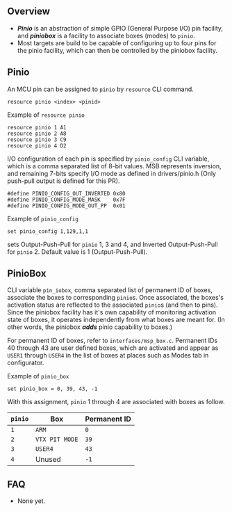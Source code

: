 ## Overview

- _**Pinio**_ is an abstraction of simple GPIO (General Purpose I/O) pin facility, and _**piniobox**_ is a facility to associate boxes (modes) to `pinio`.
- Most targets are build to be capable of configuring up to four pins for the pinio facility, which can then be controlled by the piniobox facility.

## Pinio

An MCU pin can be assigned to `pinio` by `resource` CLI command.
```
resource pinio <index> <pinid>
```
Example of `resource pinio`
```
resource pinio 1 A1
resource pinio 2 A8
resource pinio 3 C9
resource pinio 4 D2
```

I/O configuration of each pin is specified by `pinio_config` CLI variable, which is a comma separated list of 8-bit values. MSB represents inversion, and remaining 7-bits specify I/O mode as defined in drivers/pinio.h (Only push-pull output is defined for this PR).
```
#define PINIO_CONFIG_OUT_INVERTED 0x80
#define PINIO_CONFIG_MODE_MASK    0x7F
#define PINIO_CONFIG_MODE_OUT_PP  0x01
```

Example of `pinio_config`
```
set pinio_config 1,129,1,1
```
sets Output-Push-Pull for `pinio` 1, 3 and 4, and Inverted Output-Push-Pull for `pinio` 2. Default value is 1 (Output-Push-Pull).

## PinioBox

CLI variable `pin_iobox`, comma separated list of permanent ID of boxes, associate the boxes to corresponding `pinio`s. Once associated, the boxes's activation status are reflected to the associated `pinio`s (and then to pins). Since the piniobox facility has it's own capability of monitoring activation state of boxes, it operates independently from what boxes are meant for. (In other words, the piniobox _**adds**_ pinio capability to boxes.)

For permanent ID of boxes, refer to `interfaces/msp_box.c`.
Permanent IDs 40 through 43 are user defined boxes, which are activated and appear as `USER1` through `USER4` in the list of boxes at places such as Modes tab in configurator.

Example of `pinio_box`
```
set pinio_box = 0, 39, 43, -1
```
With this assignment, `pinio` 1 through 4 are associated with boxes as follow.

| `pinio` | Box | Permanent ID |
|----|----|----|
|`1` | `ARM` | `0` |
|`2` | `VTX PIT MODE` | `39` |
|`3` | `USER4` | `43` |
|`4` | Unused | `-1` |

## FAQ
- None yet.